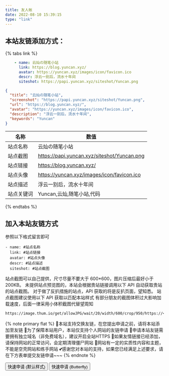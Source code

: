 ```yaml
---
title: 友人帐
date: 2022-08-10 15:39:15
type: "link"
---
```


## 本站友链添加方式：
{% tabs link %}
<!-- tab 🙋 butterfly-💭candy -->
```yml
    - name: 云灿の随笔小站
      link: https://blog.yuncan.xyz/
      avatar: https://yuncan.xyz/images/icon/favicon.ico
      descr: 浮云一别后，流水十年间
      siteshot: https://papi.yuncan.xyz/siteshot/Yuncan.png
```
<!-- endtab -->

<!-- tab 🥗Volantis -->
```JSON
{
  "title": "云灿の随笔小站",
  "screenshot": "https://papi.yuncan.xyz/siteshot/Yuncan.png",
  "url": "https://blog.yuncan.xyz/",
  "avatar": "https://yuncan.xyz/images/icon/favicon.ico",
  "description": "浮云一别后，流水十年间",
  "keywords": "Yuncan"
}
```
<!-- endtab -->

<!-- tab 🌴General -->

| 名称    | 数值                                          |
|-------|---------------------------------------------|
| 站点名称  | 云灿の随笔小站                                     |
| 站点截图  | https://papi.yuncan.xyz/siteshot/Yuncan.png |
| 站点链接  | https://blog.yuncan.xyz/                    |
| 站点头像  | https://yuncan.xyz/images/icon/favicon.ico     |
| 站点描述  | 浮云一别后，流水十年间                                 |
| 站点关键词 | Yuncan,云灿,随笔小站,代码                           |

<!-- endtab -->
{% endtabs %}


## 加入本站友链方式
参照以下格式留言即可
```YML
- name: #站点名称
  link: #站点链接
  avatar: #站点头像
  descr: #站点描述
  siteshot: #站点截图 
```

站点截图可以自己提供，尺寸尽量不要大于 600*600，图片压缩后最好小于200KB。
未提供站点预览图的，本站会根据贵站链接调用以下 API 自动获取贵站的站点截图。
对于做了反扒措施的站点，API 获取的将是反扒页面，望知悉。
站点截图建议使用以下 API 获取以匹配本站样式
有部分朋友的截图体积过大影响加载速度，后面一律采用小体积截图代替望周知
```markdown
https://image.thum.io/get/allowJPG/wait/20/width/600/crop/950/https://<你的域名>/
```

{% note primary flat %}
🎉本站支持交换友链，在您提出申请之前，请将本站添加至友链
🥗为了保障本站用户，本站仅支持个人网站的友链申请
🍧申请本站友链需要拥有独立域名（非免费域名），建议开启全站HTTPS
🥫如果友情链接已经添加，请保持网站的正常访问，会定期清理僵尸网站
🍖网站有一定的实质性内容和主题，不能是空壳网站和练手网站
💕感谢您对本站的支持，如果您已经满足上述要求，请在下方表单提交友链申请~~~
{% endnote %}

<div class="addBtn"><button onclick="leonus.linkCom()"><i class="fa-solid fa-circle-plus"></i>快速申请 (默认样式)</button> <button onclick="leonus.linkCom(&quot;bf&quot;)"><i class="fa-solid fa-circle-plus"></i>快速申请 (Butterfly)</button></div>
<link rel="stylesheet" href="/css/kslink.css">
<script src="/js/kslink.js"></script>